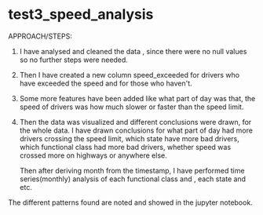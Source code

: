 # test3_speed_analysis
APPROACH/STEPS:
1. I have analysed and cleaned the data , since there were no null values so no further steps were needed.
2. Then I have created a new column speed_exceeded for drivers who have exceeded the speed and for those who haven't.
3. Some more features have been added like what part of day was that, the speed of drivers was how much slower or faster than the 
speed limit.
4. Then the data was visualized and different conclusions were drawn, for the whole data.
   I have drawn conclusions for what part of day had more drivers crossing the speed limit, which state have more bad drivers,
   which functional class had more bad drivers, whether speed was crossed more on highways or anywhere else.
   
   Then after deriving month from the timestamp, I have performed time series(monthly) analysis of each functional class and , each state
   and etc.
   
The different patterns found are noted and showed in the jupyter notebook.
